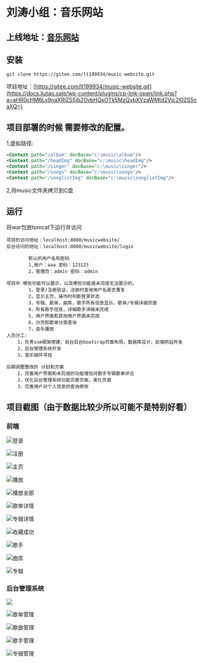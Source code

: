 # 刘涛小组：音乐网站
## 上线地址：[音乐网站](https://docs.liutao.sale/wp-content/plugins/cp-link-open/link.php?a=aHR0cHM6Ly9tdXNpYy5sdGJrLm5ldA==)

## 安装

```shell
git clone https://gitee.com/lt199934/music-website.git
```

项目地址：[https://gitee.com/lt199934/music-website.git](https://docs.liutao.sale/wp-content/plugins/cp-link-open/link.php?a=aHR0cHM6Ly9naXRlZS5jb20vbHQxOTk5MzQvbXVzaWMtd2Vic2l0ZS5naXQ=)

## 项目部署的时候 需要修改的配置。

1,虚拟路径:

```xml
<Context path="/album" docBase="c:\music\album"/>
<Context path="/headImg" docBase="c:\music\headImg"/>
<Context path="/singer" docBase="c:\music\singer"/>
<Context path="/songs" docBase="c:\music\songs"/>
<Context path="/songlistImg" docBase="c:\music\songlistImg"/>
```

2,将music文件夹拷贝到C盘

## 运行

将war包放tomcat下运行并访问

```less
项目的访问地址：localhost:8080/musicwebsite/
后台访问的地址：localhost:8080/musicwebsite/login

        默认的用户名和密码
        1,用户：aaa 密码：123123
        2，管理员：admin 密码：admin

项目中 哪些功能可以展示，以及哪些功能是未完成无法展示的。
        1，登录/注册验证，注册时查询用户名是否重复
        2，显示主页，操作时判断登录状态
        3，专辑、歌单，曲库，歌手所有信息显示，歌单/专辑详细页面
        4，所有歌手信息，详细歌手详细未完成
        5，用户界面和其他用户界面未完成
        6，分页和歌单分类查询
        7，音乐播放  
人员分工:
    1，负责ssm框架搭建，前台后台bootsrap页面布局，数据库设计，前端网站开发
    2，后台管理系统开发
    3，音乐插件寻找

后期调整整改的 计划和方案
    1，完善用户界面和未完成的功能增加对歌手专辑歌单评论
    2，优化后台管理系统功能完善页面，美化页面
    3，完善用户对个人信息的查询修改
```

## 项目截图（由于数据比较少所以可能不是特别好看）

### 前端
![登录](README.assets/登录.png)

![注册](README.assets/注册.png)

![主页](README.assets/主页.png)

![播放](README.assets/播放.png)

![播放全部](README.assets/播放全部.png)

![歌单详情](README.assets/歌单详情.png)

![专辑详情](README.assets/专辑详情.png)

![收藏成功](README.assets/收藏.png)

![歌手](README.assets/歌手.png)

![曲库](README.assets/曲库.png)

![专辑](README.assets/专辑.png)

### 后台管理系统
![](README.assets/管理员登录.png)

![歌单管理](README.assets/歌单管理.png)

![歌曲管理](README.assets/歌曲管理.png)

![歌手管理](README.assets/歌手管理.png)

![专辑管理](README.assets/专辑管理.png)